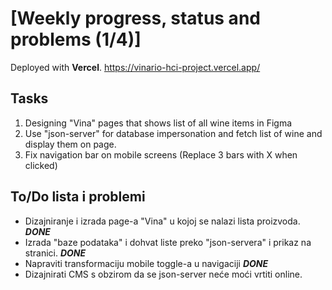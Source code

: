 # [Weekly progress, status and problems (1/4)]

Deployed with **Vercel**.
https://vinario-hci-project.vercel.app/

## Tasks
1. Designing "Vina" pages that shows list of all wine items in Figma
2. Use "json-server" for database impersonation and fetch list of wine and display them on page.
3. Fix navigation bar on mobile screens (Replace 3 bars with X when clicked)

## To/Do lista i problemi
- Dizajniranje i izrada page-a "Vina" u kojoj se nalazi lista proizvoda. **_DONE_**
- Izrada "baze podataka" i dohvat liste preko "json-servera" i prikaz na stranici. **_DONE_**
- Napraviti transformaciju mobile toggle-a u navigaciji **_DONE_**
- Dizajnirati CMS s obzirom da se json-server neće moći vrtiti online.
